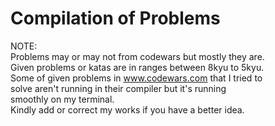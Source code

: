 # Compilation of Problems
NOTE: <br>
Problems may or may not from codewars but mostly they are. <br>
Given problems or katas are in ranges between 8kyu to 5kyu. <br>
Some of given problems in www.codewars.com that I tried to <br>
solve aren't running in their compiler but it's running <br>
smoothly on my terminal. <br>
Kindly add or correct my works if you have a better idea.
